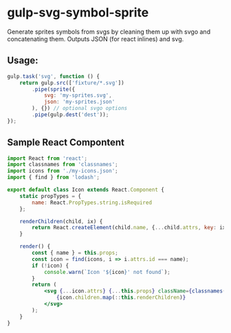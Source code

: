 # gulp-svg-symbol-sprite
Generate sprites symbols from svgs by cleaning them up with svgo and concatenating them. 
Outputs JSON (for react inlines) and svg. 

## Usage:

```js
gulp.task('svg', function () {
    return gulp.src(['fixture/*.svg'])
        .pipe(sprite({
            svg: 'my-sprites.svg',
            json: 'my-sprites.json'
        ), {}) // optional svgo options
        .pipe(gulp.dest('dest'));
});
```

## Sample React Compontent

```jsx
import React from 'react';
import classnames from 'classnames';
import icons from './my-icons.json';
import { find } from 'lodash';

export default class Icon extends React.Component {
    static propTypes = {
        name: React.PropTypes.string.isRequired
    };

    renderChildren(child, ix) {
        return React.createElement(child.name, {...child.attrs, key: ix}, child.children ? child.children.map(::this.renderChildren) : []);
    }

    render() {
        const { name } = this.props;
        const icon = find(icons, i => i.attrs.id === name);
        if (!icon) {
            console.warn(`Icon '${icon}' not found`);
        }
        return (
            <svg {...icon.attrs} {...this.props} className={classnames(`icon icon-${this.props.name}`, this.props.className)}>
                {icon.children.map(::this.renderChildren)}
            </svg>
        );
    }
}
```